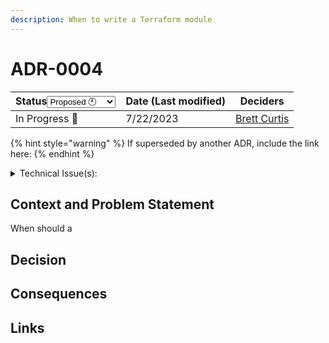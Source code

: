 ```yaml
---
description: When to write a Terraform module
---
```


# ADR-0004

<table><thead><tr><th>Status<select><option value="8772f7114af24aaf98b2c3a753283e2f" label="Proposed 🕙" color="blue"></option><option value="d64a2fdbdd3847f4a401f78391077122" label="Rejected 👎🏼" color="blue"></option><option value="ed24828f2ed0424291140c548176e842" label="Accepted 👍🏼" color="blue"></option><option value="9337432d4c0e4e79bdf87233ed933041" label="Deprecated ☠️" color="blue"></option><option value="4c964f1c8bcb4f079b0cced4edd35349" label="Superseded ➡️" color="blue"></option><option value="6b69f2399233488d9afdf336d4bc6b80" label="In Progress 📌" color="blue"></option></select></th><th>Date (Last modified)</th><th data-type="users" data-multiple>Deciders</th></tr></thead><tbody><tr><td><span data-option="6b69f2399233488d9afdf336d4bc6b80">In Progress 📌</span></td><td>7/22/2023</td><td><a href="https://app.gitbook.com/u/FnhbZsTgiWZnrQqn284UlQjTBqp2">Brett Curtis</a></td></tr></tbody></table>

{% hint style="warning" %}
If superseded by another ADR, include the link here:
{% endhint %}

<details>

<summary>Technical Issue(s):</summary>



</details>

## Context and Problem Statement

When should a&#x20;

## Decision



## Consequences



## Links

